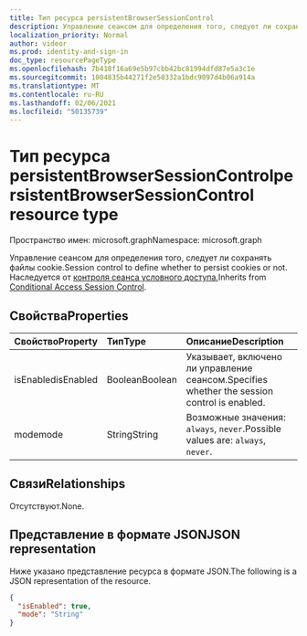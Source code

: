 ```yaml
---
title: Тип ресурса persistentBrowserSessionControl
description: Управление сеансом для определения того, следует ли сохранять файлы cookie.
localization_priority: Normal
author: videor
ms.prod: identity-and-sign-in
doc_type: resourcePageType
ms.openlocfilehash: 7b418f16a69e5b97cbb42bc81994dfd87e5a3c1e
ms.sourcegitcommit: 1004835b44271f2e50332a1bdc9097d4b06a914a
ms.translationtype: MT
ms.contentlocale: ru-RU
ms.lasthandoff: 02/06/2021
ms.locfileid: "50135739"
---
```

# <a name="persistentbrowsersessioncontrol-resource-type"></a><span data-ttu-id="78754-103">Тип ресурса persistentBrowserSessionControl</span><span class="sxs-lookup"><span data-stu-id="78754-103">persistentBrowserSessionControl resource type</span></span>

<span data-ttu-id="78754-104">Пространство имен: microsoft.graph</span><span class="sxs-lookup"><span data-stu-id="78754-104">Namespace: microsoft.graph</span></span>

<span data-ttu-id="78754-105">Управление сеансом для определения того, следует ли сохранять файлы cookie.</span><span class="sxs-lookup"><span data-stu-id="78754-105">Session control to define whether to persist cookies or not.</span></span> <span data-ttu-id="78754-106">Наследуется от [контроля сеанса условного доступа.](conditionalaccesssessioncontrol.md)</span><span class="sxs-lookup"><span data-stu-id="78754-106">Inherits from [Conditional Access Session Control](conditionalaccesssessioncontrol.md).</span></span>

## <a name="properties"></a><span data-ttu-id="78754-107">Свойства</span><span class="sxs-lookup"><span data-stu-id="78754-107">Properties</span></span>

| <span data-ttu-id="78754-108">Свойство</span><span class="sxs-lookup"><span data-stu-id="78754-108">Property</span></span>     | <span data-ttu-id="78754-109">Тип</span><span class="sxs-lookup"><span data-stu-id="78754-109">Type</span></span>        | <span data-ttu-id="78754-110">Описание</span><span class="sxs-lookup"><span data-stu-id="78754-110">Description</span></span> |
|:-------------|:------------|:------------|
|<span data-ttu-id="78754-111">isEnabled</span><span class="sxs-lookup"><span data-stu-id="78754-111">isEnabled</span></span>     |<span data-ttu-id="78754-112">Boolean</span><span class="sxs-lookup"><span data-stu-id="78754-112">Boolean</span></span>      | <span data-ttu-id="78754-113">Указывает, включено ли управление сеансом.</span><span class="sxs-lookup"><span data-stu-id="78754-113">Specifies whether the session control is enabled.</span></span> |
|<span data-ttu-id="78754-114">mode</span><span class="sxs-lookup"><span data-stu-id="78754-114">mode</span></span>|<span data-ttu-id="78754-115">String</span><span class="sxs-lookup"><span data-stu-id="78754-115">String</span></span>| <span data-ttu-id="78754-116">Возможные значения: `always`, `never`.</span><span class="sxs-lookup"><span data-stu-id="78754-116">Possible values are: `always`, `never`.</span></span>|

## <a name="relationships"></a><span data-ttu-id="78754-117">Связи</span><span class="sxs-lookup"><span data-stu-id="78754-117">Relationships</span></span>

<span data-ttu-id="78754-118">Отсутствуют.</span><span class="sxs-lookup"><span data-stu-id="78754-118">None.</span></span>

## <a name="json-representation"></a><span data-ttu-id="78754-119">Представление в формате JSON</span><span class="sxs-lookup"><span data-stu-id="78754-119">JSON representation</span></span>

<span data-ttu-id="78754-120">Ниже указано представление ресурса в формате JSON.</span><span class="sxs-lookup"><span data-stu-id="78754-120">The following is a JSON representation of the resource.</span></span>

<!-- {
  "blockType": "resource",
  "optionalProperties": [

  ],
  "@odata.type": "microsoft.graph.persistentBrowserSessionControl",
  "baseType": "microsoft.graph.conditionalAccessSessionControl"
}-->

```json
{
  "isEnabled": true,
  "mode": "String"
}
```

<!-- uuid: 16cd6b66-4b1a-43a1-adaf-3a886856ed98
2019-02-04 14:57:30 UTC -->
<!-- {
  "type": "#page.annotation",
  "description": "persistentBrowserSessionControl resource",
  "keywords": "",
  "section": "documentation",
  "tocPath": ""
}-->

